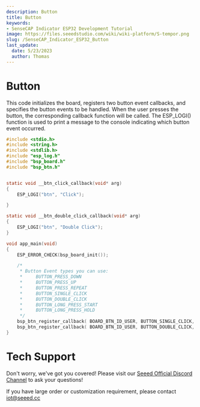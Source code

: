 ```yaml
---
description: Button
title: Button
keywords:
- SenseCAP Indicator ESP32 Development Tutorial
image: https://files.seeedstudio.com/wiki/wiki-platform/S-tempor.png
slug: /SenseCAP_Indicator_ESP32_Button
last_update:
  date: 5/23/2023
  author: Thomas
---
```

# **Button**

This code initializes the board, registers two button event callbacks, and specifies the button events to be handled. When the user presses the button, the corresponding callback function will be called.
The ESP_LOGI() function is used to print a message to the console indicating which button event occurred.


```c
#include <stdio.h>
#include <string.h>
#include <stdlib.h>
#include "esp_log.h"
#include "bsp_board.h"
#include "bsp_btn.h"


static void __btn_click_callback(void* arg)
{
    ESP_LOGI("btn", "Click");

}

static void __btn_double_click_callback(void* arg)
{
    ESP_LOGI("btn", "Double Click");
}

void app_main(void)
{
    ESP_ERROR_CHECK(bsp_board_init());

    /*
     * Button Event types you can use:
     *     BUTTON_PRESS_DOWN
     *     BUTTON_PRESS_UP
     *     BUTTON_PRESS_REPEAT
     *     BUTTON_SINGLE_CLICK
     *     BUTTON_DOUBLE_CLICK
     *     BUTTON_LONG_PRESS_START
     *     BUTTON_LONG_PRESS_HOLD
     */
    bsp_btn_register_callback( BOARD_BTN_ID_USER, BUTTON_SINGLE_CLICK, __btn_click_callback, NULL);
    bsp_btn_register_callback( BOARD_BTN_ID_USER, BUTTON_DOUBLE_CLICK, __btn_double_click_callback, NULL);
}

```




# **Tech Support**

Don't worry, we've got you covered! Please visit our [Seeed Official Discord Channel](https://discord.com/invite/QqMgVwHT3X) to ask your questions!

If you have large order or customization requirement, please contact iot@seeed.cc
